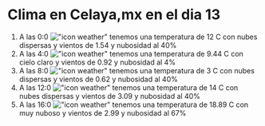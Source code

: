 # Clima en Celaya,mx en el dia 13

1. A las 0:0 !["icon weather"](http://openweathermap.org/img/w/03n.png) tenemos una temperatura de 12 C con nubes dispersas y  vientos de 1.54 y nubosidad al 40%
1. A las 4:0 !["icon weather"](http://openweathermap.org/img/w/01n.png) tenemos una temperatura de 9.44 C con cielo claro y  vientos de 0.92 y nubosidad al 4%
1. A las 8:0 !["icon weather"](http://openweathermap.org/img/w/03d.png) tenemos una temperatura de 3 C con nubes dispersas y  vientos de 0.62 y nubosidad al 40%
1. A las 12:0 !["icon weather"](http://openweathermap.org/img/w/03d.png) tenemos una temperatura de 14 C con nubes dispersas y  vientos de 3.09 y nubosidad al 40%
1. A las 16:0 !["icon weather"](http://openweathermap.org/img/w/04d.png) tenemos una temperatura de 18.89 C con muy nuboso y  vientos de 2.99 y nubosidad al 67%
